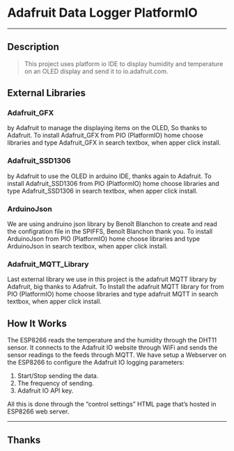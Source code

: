 # Adafruit Data Logger PlatformIO
----
## Description

> This project uses platform io IDE to display humidity and temperature on an OLED display and send it to io.adafruit.com.

## External Libraries

### Adafruit_GFX
by Adafruit to manage the displaying items on the OLED, So thanks to Adafruit. To install Adafruit_GFX from PIO (PlatformIO) home choose libraries and type Adafruit_GFX in search textbox, when apper click install.

### Adafruit_SSD1306
by Adafruit to use the OLED in arduino IDE, thanks again to Adafruit. To install Adafruit_SSD1306 from PIO (PlatformIO) home choose libraries and type Adafruit_SSD1306 in search textbox, when apper click install.

### ArduinoJson
We are using andruino json library by Benoît Blanchon to create and read the configration file in the SPIFFS, Benoît Blanchon thank you. To install ArduinoJson from PIO (PlatformIO) home choose libraries and type ArduinoJson in search textbox, when apper click install.

### Adafruit_MQTT_Library﻿

 Last external library we use in this project is the adafruit MQTT library by Adafruit, big thanks to Adafruit. To Install the adafruit MQTT library for from PIO (PlatformIO) home choose libraries and type adafruit MQTT  in search textbox, when apper click install.
 
## How It Works

The ESP8266 reads the temperature and the humidity through the DHT11 sensor. It connects to the Adafruit IO website through WiFi and sends the sensor readings to the feeds through MQTT. We have setup a Webserver on the ESP8266 to configure the Adafruit IO logging parameters:

   1. Start/Stop sending the data.
   2. The frequency of sending.
   3. Adafruit IO API key.
   
All this is done through the “control settings” HTML page that’s hosted in ESP8266 web server.

----
## Thanks
